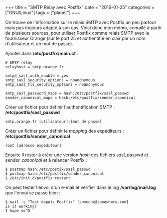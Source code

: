 +++
title = "SMTP Relay avec Postfix"
date = "2016-01-25"
categories = ["GNU/Linux"]
tags = ["planet"]
+++

On trouve de l'information sur le relais SMTP avec Postfix un peu partout mais
pas toujours adapté à son cas. Voici donc mon mémo, compîlé à partir de
plusieurs sources, pour utiliser Postfix comme relais SMTP avec le fournisseur
Orange (sur le port 25 et authentifié en clair par un nom d'utilisateur et un
mot de passe).

Ajouter dans **/etc/postfix/main.cf** :

    # SMTP relay
    relayhost = smtp.orange.fr

    smtpd_sasl_auth_enable = yes
    smtp_sasl_security_options = noanonymous
    smtp_sasl_tls_security_options = noanonymous

    smtp_sasl_password_maps = hash:/etc/postfix/sasl_passwd
    sender_canonical_maps = hash:/etc/postfix/sender_canonical

Créer un fichier pour définir l'authentification SMTP : **/etc/postfix/sasl_passwd**

    smtp.orange.fr [utilisateur]:[mot de passe]

Créer un fichier pour définir le *mapping* des expéditeurs : **/etc/postfix/sender_canonical**

    root [adresse expéditeur]

Ensuite il rester à créer une version *hash* des fichiers *sasl_passwd* et
*sender_canonical* et à relancer Postfix :

    $ postmap hash:/etc/postix/sasl_passwd
    $ postmap hash:/etc/postfix/sender_canonical
    $ /etc/init.d/postfix restart

On peut tester l'envoi d'un e-mail et vérifier dans le log **/var/log/mail.log** que l'envoi se passe bien :

    $ mail -s "Test depuis Postfix" [someone@somewhere.com]
    is it working?
    I hope so^D
